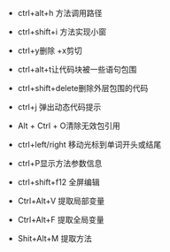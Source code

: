 - ctrl+alt+h 方法调用路径
- ctrl+shift+i 方法实现小窗
- ctrl+y删除 +x剪切
- ctrl+alt+t让代码块被一些语句包围
- ctrl+shift+delete删除外层包围的代码
- ctrl+j 弹出动态代码提示
- Alt + Ctrl + O清除无效包引用
- ctrl+left/right 移动光标到单词开头或结尾
- ctrl+P显示方法参数信息
- ctrl+shift+f12 全屏编辑

- Ctrl+Alt+V 提取局部变量
- Ctrl+Alt+F 提取全局变量
- Shit+Alt+M 提取方法
